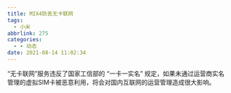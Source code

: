 ```yaml
---
title: MIX4防丢无卡联网
tags:
  - 小米
abbrlink: 275
categories:
  - - 动态
date: 2021-08-14 11:02:34
---
```


“无卡联网”服务违反了国家工信部的 “一卡一实名” 规定，如果未通过运营商实名管理的虚拟SIM卡被恶意利用，将会对国内互联网的运营管理造成很大影响。
